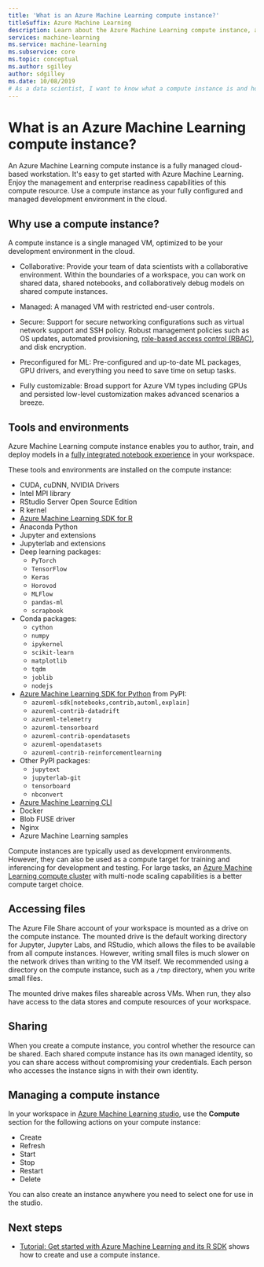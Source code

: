 ```yaml
---
title: 'What is an Azure Machine Learning compute instance?'
titleSuffix: Azure Machine Learning
description: Learn about the Azure Machine Learning compute instance, a fully managed cloud-based workstation. 
services: machine-learning
ms.service: machine-learning
ms.subservice: core
ms.topic: conceptual
ms.author: sgilley
author: sdgilley
ms.date: 10/08/2019
# As a data scientist, I want to know what a compute instance is and how to use it for Azure Machine Learning.
---
```


# What is an Azure Machine Learning compute instance?

An Azure Machine Learning compute instance is a fully managed cloud-based workstation.  It's easy to get started with Azure Machine Learning. Enjoy the management and enterprise readiness capabilities of this compute resource. Use a compute instance as your fully configured and managed development environment in the cloud.

## Why use a compute instance?

A compute instance is a single managed VM, optimized to be your development environment in the cloud.  

* Collaborative: Provide your team of data scientists with a collaborative environment. Within the boundaries of a workspace, you can work on shared data, shared notebooks, and collaboratively debug models on shared compute instances.

* Managed: A managed VM with restricted end-user controls.  

* Secure: Support for secure networking configurations such as virtual network support and SSH policy. Robust management policies such as OS updates, automated provisioning, [role-based access control (RBAC)](/azure/role-based-access-control/overview), and disk encryption.

* Preconfigured for ML:  Pre-configured and up-to-date ML packages, GPU drivers, and everything you need to save time on setup tasks.

* Fully customizable: Broad support for Azure VM types including GPUs and persisted low-level customization makes advanced scenarios a breeze.

## <a name="contents"></a>Tools and environments

Azure Machine Learning compute instance enables you to author, train, and deploy models in a [fully integrated notebook experience](tutorial-1st-experiment-R-set-up.md) in your workspace.

These tools and environments are installed on the compute instance:

* CUDA, cuDNN, NVIDIA Drivers
* Intel MPI library
* RStudio Server Open Source Edition
* R kernel
* [Azure Machine Learning SDK for R](https://azure.github.io/azureml-sdk-for-r/reference/index.html)
* Anaconda Python
* Jupyter and extensions
* Jupyterlab and extensions
* Deep learning packages:
    * `PyTorch`
    * `TensorFlow`
    * `Keras`
    * `Horovod`
    * `MLFlow`
    * `pandas-ml`
    * `scrapbook`
* Conda packages:
    * `cython`
    * `numpy`
    * `ipykernel`
    * `scikit-learn`
    * `matplotlib`
    * `tqdm`
    * `joblib`
    * `nodejs`
* [Azure Machine Learning SDK for Python](https://docs.microsoft.com/python/api/overview/azure/ml/intro?view=azure-ml-py) from PyPI:
    * `azureml-sdk[notebooks,contrib,automl,explain]`
    * `azureml-contrib-datadrift`
    * `azureml-telemetry`
    * `azureml-tensorboard`
    * `azureml-contrib-opendatasets`
    * `azureml-opendatasets`
    * `azureml-contrib-reinforcementlearning`
* Other PyPI packages:
    * `jupytext`
    * `jupyterlab-git`
    * `tensorboard`
    * `nbconvert`
* [Azure Machine Learning CLI](https://docs.microsoft.com/azure/machine-learning/service/reference-azure-machine-learning-cli)
* Docker
* Blob FUSE driver
* Nginx
* Azure Machine Learning samples

Compute instances are typically used as development environments.  However, they can also be used as a compute target for training and inferencing for development and testing.  For large tasks, an [Azure Machine Learning compute cluster](how-to-set-up-training-targets.md#amlcompute) with multi-node scaling capabilities is a better compute target choice.

## Accessing files

The Azure File Share account of your workspace is mounted as a drive on the compute instance.  The mounted drive is the default working directory for Jupyter, Jupyter Labs, and RStudio, which allows the files to be available from all compute instances.  However, writing small files is  much slower on the network drives than writing to the VM itself.  We recommended using a directory on the compute instance, such as a `/tmp` directory, when you  write small files.

The mounted drive makes files  shareable across VMs. When run, they also have access to the data stores and compute resources of your workspace.

## Sharing

When you create a compute instance, you control whether the resource can be shared. Each shared compute instance has its own managed identity, so you can share access without compromising your credentials. Each person who accesses the instance signs in with their own identity.  

## Managing a compute instance

In your workspace in [Azure Machine Learning studio](https://ml.azure.com), use the **Compute** section for the following actions on your compute instance:
* Create
* Refresh
* Start
* Stop
* Restart
* Delete  

You can also create an instance anywhere you need to select one for use in the studio.


## Next steps
 * [Tutorial: Get started with Azure Machine Learning and its R SDK](tutorial-1st-experiment-R-set-up.md) shows how to create and use a compute instance.
